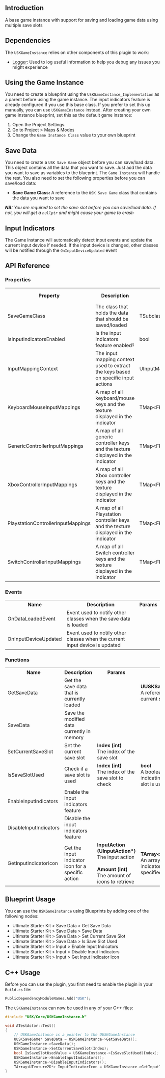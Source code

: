 ## Introduction
A base game instance with support for saving and loading game data using multiple save slots

## Dependencies
The <code>USKGameInstance</code> relies on other components of this plugin to work:
<ul>
	<li><a href="../logger">Logger</a>: Used to log useful information to help you debug any issues you might experience</li>
</ul>

## Using the Game Instance
You need to create a blueprint using the `USKGameInstance_Implementation` as a parent before using the game instance. The input indicators feature is already configured if you use this base class. If you prefer to set this up manually, you can use `USKGameInstance` instead. After creating your own game instance blueprint, set this as the default game instance:
<ol>
    <li>Open the Project Settings</li>
    <li>Go to Project > Maps & Modes</li>
    <li>Change the <code>Game Instance Class</code> value to your own blueprint</li>
</ol>

## Save Data
You need to create a <code>USK Save Game</code> object before you can save/load data. This object contains all the data that you want to save. Just add the data you want to save as variables to the blueprint. The <code>Game Instance</code> will handle the rest. You also need to set the following properties before you can save/load data:
<ul>
    <li><strong>Save Game Class:</strong> A reference to the <code>USK Save Game</code> class that contains the data you want to save</li>
</ul>

<i><strong>NB:</strong> You are required to set the save slot before you can save/load data. If not, you will get a <code>nullptr</code> and might cause your game to crash</i>

## Input Indicators
The Game Instance will automatically detect input events and update the current input device if needed. If the input device is changed, other classes will be notified through the <code>OnInputDeviceUpdated</code> event

## API Reference
### Properties
<table>
	<tr>
		<th>Property</th>
		<th>Description</th>
		<th>Type</th>
		<th>Default Value</th>
	</tr>
	<tr>
		<td>SaveGameClass</td>
		<td>The class that holds the data that should be saved/loaded</td>
		<td>TSubclassOf&lt;UUSKSaveGame&gt;</td>
		<td></td>
	</tr>
	<tr>
		<td>IsInputIndicatorsEnabled</td>
		<td>Is the input indicators feature enabled?</td>
		<td>bool</td>
		<td>true</td>
	</tr>
	<tr>
		<td>InputMappingContext</td>
		<td>The input mapping context used to extract the keys based on specific input actions</td>
		<td>UInputMappingContext*</td>
		<td><code>nullptr</code></td>
	</tr>
	<tr>
		<td>KeyboardMouseInputMappings</td>
		<td>A map of all keyboard/mouse keys and the texture displayed in the indicator</td>
		<td>TMap&lt;FKey, UTexture2D*&gt;</td>
		<td></td>
	</tr>
	<tr>
		<td>GenericControllerInputMappings</td>
		<td>A map of all generic controller keys and the texture displayed in the indicator</td>
		<td>TMap&lt;FKey, UTexture2D*&gt;</td>
		<td></td>
	</tr>
	<tr>
		<td>XboxControllerInputMappings</td>
		<td>A map of all Xbox controller keys and the texture displayed in the indicator</td>
		<td>TMap&lt;FKey, UTexture2D*&gt;</td>
		<td></td>
	</tr>
	<tr>
		<td>PlaystationControllerInputMappings</td>
		<td>A map of all Playstation controller keys and the texture displayed in the indicator</td>
		<td>TMap&lt;FKey, UTexture2D*&gt;</td>
		<td></td>
	</tr>
	<tr>
		<td>SwitchControllerInputMappings</td>
		<td>A map of all Switch controller keys and the texture displayed in the indicator</td>
		<td>TMap&lt;FKey, UTexture2D*&gt;</td>
		<td></td>
	</tr>
</table>

### Events
<table>
	<tr>
		<th>Name</th>
		<th>Description</th>
		<th>Params</th>
	</tr>
	<tr>
		<td>OnDataLoadedEvent</td>
		<td>Event used to notify other classes when the save data is loaded</td>
		<td></td>
	</tr>
	<tr>
		<td>OnInputDeviceUpdated</td>
		<td>Event used to notify other classes when the current input device is updated</td>
		<td></td>
	</tr>
</table>

### Functions
<table>
	<tr>
		<th>Name</th>
		<th>Description</th>
		<th>Params</th>
		<th>Return</th>
	</tr>
	<tr>
		<td>GetSaveData</td>
		<td>Get the save data that is currently loaded</td>
		<td></td>
		<td><strong>UUSKSaveGame*</strong><br/>A reference to the current save data</td>
	</tr>
	<tr>
		<td>SaveData</td>
		<td>Save the modified data currently in memory</td>
		<td></td>
		<td></td>
	</tr>
	<tr>
		<td>SetCurrentSaveSlot</td>
		<td>Set the current save slot</td>
		<td><strong>Index (int)</strong><br/>The index of the save slot</td>
		<td></td>
	</tr>
	<tr>
		<td>IsSaveSlotUsed</td>
		<td>Check if a save slot is used</td>
		<td><strong>Index (int)</strong><br/>The index of the save slot to check</td>
		<td><strong>bool</strong><br/>A boolean value indicating if the save slot is used</td>
	</tr>
	<tr>
		<td>EnableInputIndicators</td>
		<td>Enable the input indicators feature</td>
		<td></td>
		<td></td>
	</tr>
	<tr>
		<td>DisableInputIndicators</td>
		<td>Disable the input indicators feature</td>
		<td></td>
		<td></td>
	</tr>
	<tr>
		<td>GetInputIndicatorIcon</td>
		<td>Get the input indicator icon for a specific action</td>
		<td><strong>InputAction (UInputAction*)</strong><br/>The input action<br/><br/><strong>Amount (int)</strong><br/>The amount of icons to retrieve</td>
		<td><strong>TArray&lt;UTexture2D*&gt;</strong><br/>An array of input indicator icons for the specified action</td>
	</tr>
</table>

## Blueprint Usage
You can use the <code>USKGameInstance</code> using Blueprints by adding one of the following nodes:
<ul>
	<li>Ultimate Starter Kit > Save Data > Get Save Data</li>
	<li>Ultimate Starter Kit > Save Data > Save Data</li>
	<li>Ultimate Starter Kit > Save Data > Set Current Save Slot</li>
	<li>Ultimate Starter Kit > Save Data > Is Save Slot Used</li>
	<li>Ultimate Starter Kit > Input > Enable Input Indicators</li>
	<li>Ultimate Starter Kit > Input > Disable Input Indicators</li>
	<li>Ultimate Starter Kit > Input > Get Input Indicator Icon</li>
</ul>

## C++ Usage
Before you can use the plugin, you first need to enable the plugin in your <code>Build.cs</code> file:
```c++
PublicDependencyModuleNames.Add("USK");
```

The <code>USKGameInstance</code> can now be used in any of your C++ files:
```c++
#include "USK/Core/USKGameInstance.h"

void ATestActor::Test()
{
	// USKGameInstance is a pointer to the UUSKGameInstance
	UUSKSaveGame* SaveData = USKGameInstance->GetSaveData();
	USKGameInstance->SaveData();
	USKGameInstance->SetCurrentSaveSlot(Index);
	bool IsSaveSlotUsedValue = USKGameInstance->IsSaveSlotUsed(Index);
	USKGameInstance->EnableInputIndicators();
	USKGameInstance->DisableInputIndicators();
	TArray<UTexture2D*> InputIndicatorIcon = USKGameInstance->GetInputIndicatorIcon(InputAction, Amount);
}
```
